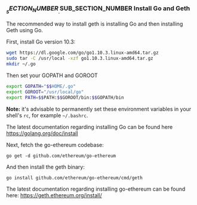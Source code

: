 
### $__SECTION_NUMBER__.$__SUB_SECTION_NUMBER__ Install Go and Geth

The recommended way to install geth is installing Go and then installing Geth
using Go.

First, install Go version 10.3:

```bash
wget https://dl.google.com/go/go1.10.3.linux-amd64.tar.gz
sudo tar -C /usr/local -xzf go1.10.3.linux-amd64.tar.gz
mkdir ~/.go
```

Then set your GOPATH and GOROOT

```bash
export GOPATH="$$HOME/.go"
export GOROOT="/usr/local/go"
export PATH=$$PATH:$$GOROOT/bin:$$GOPATH/bin
```

**Note:** it's advisable to permanently set these environment variables
 in your shell's `rc`, for example `~/.bashrc`.

The latest documentation regarding installing Go can be found here
<https://golang.org/doc/install>

Next, fetch the go-ethereum codebase:

`go get -d github.com/ethereum/go-ethereum`

And then install the geth binary:

`go install github.com/ethereum/go-ethereum/cmd/geth`

The latest documentation regarding installing go-ethereum can be found here:
<https://geth.ethereum.org/install/>
